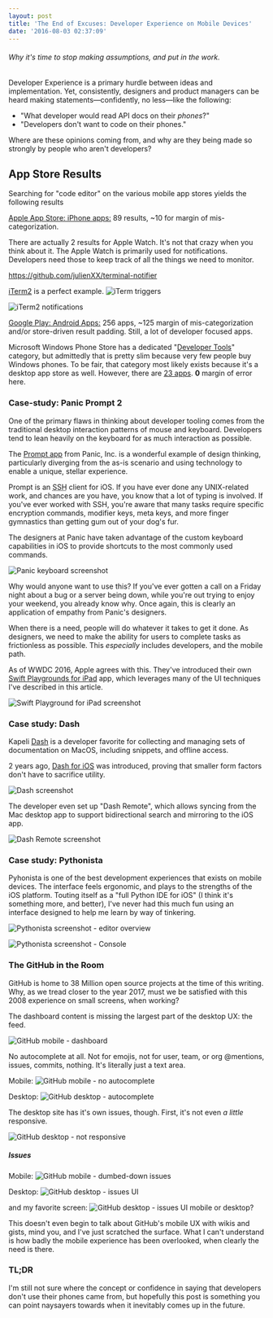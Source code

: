 ```yaml
---
layout: post
title: 'The End of Excuses: Developer Experience on Mobile Devices'
date: '2016-08-03 02:37:09'
---
```


###### Why it's time to stop making assumptions, and put in the work. 

Developer Experience is a primary hurdle between ideas and implementation. Yet, consistently, designers and product managers can be heard making statements—confidently, no less—like the following: 

- "What developer would read API docs on their *phones*?"
- "Developers don't want to code on their phones."

Where are these opinions coming from, and why are they being made so strongly by people who aren't developers? 

## App Store Results
Searching for "code editor" on the various mobile app stores yields the following results 

[Apple App Store: iPhone apps:](https://itunes.apple.com/WebObjects/MZStore.woa/wa/search?submit=edit&mt=1&term=code%20editor#software) 89 results, ~10 for margin of mis-categorization.

There are actually 2 results for Apple Watch. It's not that crazy when you think about it. The Apple Watch is primarily used for notifications. Developers need those to keep track of all the things we need to monitor. 

https://github.com/julienXX/terminal-notifier

[iTerm2](https://www.iterm2.com/features.html) is a perfect example. 
![iTerm triggers](https://www.iterm2.com/img/screenshots/v2-screen-shots/triggers.png)

![iTerm2 notifications](https://www.iterm2.com/img/screenshots/v2-screen-shots/profiles_terminal.jpg)

[Google Play: Android Apps:](https://play.google.com/store/search?q=code%20editor&c=apps) 256 apps, ~125 margin of mis-categorization and/or store-driven result padding. Still, a lot of developer focused apps. 

Microsoft Windows Phone Store has a dedicated "[Developer Tools](https://www.microsoft.com/en-us/store/most-popular/apps/mobile?cat1=developer%20tools)" category, but admittedly that is pretty slim because very few people buy Windows phones. To be fair, that category most likely exists because it's a desktop app store as well. However, there are [23 apps](https://www.microsoft.com/en-us/store/search/apps?q=%22code%20editor%22). **0** margin of error here. 

### Case-study: Panic Prompt 2
One of the primary flaws in thinking about developer tooling comes from the traditional desktop interaction patterns of mouse and keyboard. Developers tend to lean heavily on the keyboard for as much interaction as possible. 

The [Prompt app](https://panic.com/prompt/) from Panic, Inc. is a wonderful example of design thinking, particularly diverging from the as-is scenario and using technology to enable a unique, stellar experience. 

Prompt is an <abbr title="secure shell">SSH</abbr> client for iOS. If you have ever done any UNIX-related work, and chances are you have, you know that a lot of typing is involved. If you've ever worked with SSH, you're aware that many tasks require specific encryption commands, modifier keys, meta keys, and more finger gymnastics than getting gum out of your dog's fur. 

The designers at Panic have taken advantage of the custom keyboard capabilities in iOS to provide shortcuts to the most commonly used commands. 

![Panic keyboard screenshot](https://cldup.com/CJk1Nk_oTz.png)

Why would anyone want to use this? If you've ever gotten a call on a Friday night about a bug or a server being down, while you're out trying to enjoy your weekend, you already know why. Once again, this is clearly an application of empathy from Panic's designers. 

When there is a need, people will do whatever it takes to get it done. As designers, we need to make the ability for users to complete tasks as frictionless as possible. This *especially* includes developers, and the mobile path. 

As of WWDC 2016, Apple agrees with this. They've introduced their own [Swift Playgrounds for iPad](https://developer.apple.com/swift/playgrounds/) app, which leverages many of the UI techniques I've described in this article. 

![Swift Playground for iPad screenshot](https://developer.apple.com/library/prerelease/content/documentation/Xcode/Conceptual/swift_playgrounds_doc_format/Art/SP_learn_to_code_2x.png)

### Case study: Dash
Kapeli [Dash](https://kapeli.com/dash) is a developer favorite for collecting and managing sets of documentation on MacOS, including snippets, and offline access. 

2 years ago, [Dash for iOS](https://itunes.apple.com/us/app/dash-api-docs/id935284832?mt=8) was introduced, proving that smaller form factors don't have to sacrifice utility.

![Dash screenshot](http://a3.mzstatic.com/us/r30/Purple20/v4/1f/0b/8e/1f0b8e48-418a-7426-9362-4712bed64f61/screen696x696.jpeg)

The developer even set up "Dash Remote", which allows syncing from the Mac desktop app to support bidirectional search and mirroring to the iOS app. 

![Dash Remote screenshot](https://cldup.com/_Jl4u37D1J.png)

### Case study: Pythonista
Pyhonista is one of the best development experiences that exists on mobile devices. The interface feels ergonomic, and plays to the strengths of the iOS platform. Touting itself as a "full Python IDE for iOS" (I think it's something more, and better), I've never had this much fun using an interface designed to help me learn by way of tinkering.

![Pythonista screenshot - editor overview](http://omz-software.com/pythonista/images/screenshots/iPad04.jpg)

![Pythonista screenshot - Console](http://omz-software.com/pythonista/images/screenshots/Console2.jpg)

<h3 id="github">The GitHub in the Room</h3>
GitHub is home to 38 Million open source projects at the time of this writing. Why, as we tread closer to the year 2017, must we be satisfied with this 2008 experience on small screens, when working? 

The dashboard content is missing the largest part of the desktop UX: the feed. 

![GitHub mobile - dashboard](https://cldup.com/hZNhqn_xhi.png)

No autocomplete at all. Not for emojis, not for user, team, or org @mentions, issues, commits,  nothing. It's literally just a text area. 

Mobile:
![GitHub mobile - no autocomplete](https://cldup.com/AVYNLtCGJZ.png)  

Desktop:
![GitHub desktop - autocomplete](https://cldup.com/y02WeZ2x9a.png)

The desktop site has it's own issues, though. First, it's not even _a little_ responsive.

![GitHub desktop - not responsive](https://cldup.com/bnvv7hvGI6.png)

##### Issues
Mobile: 
![GitHub mobile - dumbed-down issues](https://cldup.com/aCrtGGMcBi.png)

Desktop: 
![GitHub desktop - issues UI](https://cldup.com/SNXjAg1KKh.png)

and my favorite screen:
![GitHub desktop - issues UI mobile or desktop?](https://cldup.com/iI9HSwt6wG.png)

This doesn't even begin to talk about GitHub's mobile UX with wikis and gists, mind you, and I've just scratched the surface. What I can't understand is how badly the mobile experience has been overlooked, when clearly the need is there. 

### TL;DR
I'm still not sure where the concept or confidence in saying that developers don't use their phones came from, but hopefully this post is something you can point naysayers towards when it inevitably comes up in the future. 





